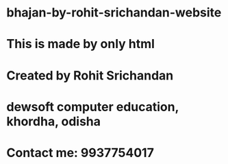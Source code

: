 # bhajan-by-rohit-srichandan-website
# This is made by only html 
# Created by Rohit Srichandan
# dewsoft computer education, khordha, odisha
# Contact me: 9937754017
